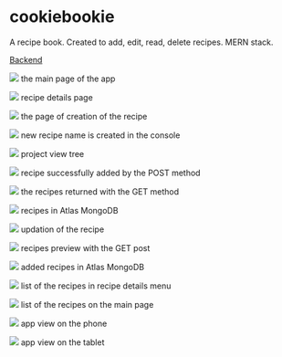 # cookiebookie
A recipe book. Created to add, edit, read, delete recipes. MERN stack.

[Backend](https://github.com/srikanthA4/cookdetails)

![](img/cookbook1.png)
the main page of the app

![](img/cookbook2.png)
recipe details page

![](img/cookbook3.png)
the page of creation of the recipe

![](img/cookbook4.png)
new recipe name is created in the console

![](img/cookbook5.png)
project view tree

![](img/cookbook6.png)
recipe successfully added by the POST method

![](img/cookbook7.png)
the recipes returned with the GET method

![](img/cookbook8.png)
recipes in Atlas MongoDB

![](img/cookbook9.png)
updation of the recipe

![](img/cookbook10.png)
recipes preview with the GET post

![](img/cookbook11.png)
added recipes in Atlas MongoDB

![](img/cookbook12.png)
list of the recipes in recipe details menu

![](img/cookbook13.png)
list of the recipes on the main page

![](img/cookbook14.png)
app view on the phone

![](img/cookbook15.png)
app view on the tablet
